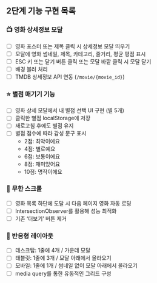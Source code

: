 ## 2단계 기능 구현 목록

### 📺 영화 상세정보 모달

- [ ] 영화 포스터 또는 제목 클릭 시 상세정보 모달 띄우기
- [ ] 모달에 영화 썸네일, 제목, 카테고리, 줄거리, 평균 평점 표시
- [ ] ESC 키 또는 닫기 버튼 클릭 또는 모달 바깥 클릭 시 모달 닫기
- [ ] 배경 블러 처리
- [ ] TMDB 상세정보 API 연동 (`/movie/{movie_id}`)

### ⭐️ 별점 매기기 기능

- [ ] 영화 상세 모달에서 내 별점 선택 UI 구현 (별 5개)
- [ ] 클릭한 별점 localStorage에 저장
- [ ] 새로고침 후에도 별점 유지
- [ ] 별점 점수에 따라 감성 문구 표시
  - 2점: 최악이에요
  - 4점: 별로예요
  - 6점: 보통이에요
  - 8점: 재미있어요
  - 10점: 명작이에요

### 🔁 무한 스크롤

- [ ] 영화 목록 하단에 도달 시 다음 페이지 영화 자동 로딩
- [ ] IntersectionObserver를 활용해 성능 최적화
- [ ] 기존 ‘더보기’ 버튼 제거

### 📐 반응형 레이아웃

- [ ] 데스크탑: 1줄에 4개 / 가운데 모달
- [ ] 태블릿: 1줄에 3개 / 모달 아래에서 올라오기
- [ ] 모바일: 1줄에 1개 / 썸네일 없이 모달 아래에서 올라오기
- [ ] media query를 통한 유동적인 그리드 구성
